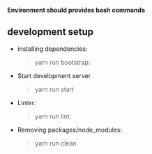 **Environment should provides bash commands**

## development setup

-   installing dependencies:
    > yarn run bootstrap:
-   Start development server
    > yarn run start
-   Linter:
    > yarn run lint:
-   Removing packages/node_modules:
    > yarn run clean
